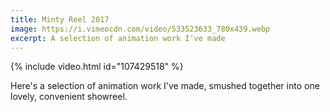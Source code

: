 ```yaml
---
title: Minty Reel 2017
image: https://i.vimeocdn.com/video/533523633_780x439.webp
excerpt: A selection of animation work I've made
---
```


{% include video.html id="107429518" %}

Here's a selection of animation work I've made, smushed together into one lovely, convenient showreel.
